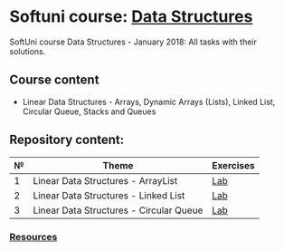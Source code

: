 # Softuni course: [Data Structures](https://softuni.bg/trainings/1857/data-structures-january-2018)
SoftUni course Data Structures - January 2018: All tasks with their solutions.

## Course content

- Linear Data Structures - Arrays, Dynamic Arrays (Lists), Linked List, Circular Queue, Stacks and Queues

## Repository content:

№  |Theme                                    | Exercises
---|-----------------------------------------|----------
1  |Linear Data Structures - ArrayList       | [Lab](https://github.com/dobroslav-atanasov/Data-Structures/tree/master/01.%20ArrayList)
2  |Linear Data Structures - Linked List     | [Lab](https://github.com/dobroslav-atanasov/Data-Structures/tree/master/02.%20LinkedList)
3  |Linear Data Structures - Circular Queue  | [Lab](https://github.com/dobroslav-atanasov/Data-Structures/tree/master/03.%20CircularQueue)

### [Resources](https://github.com/dobroslav-atanasov/Data-Structures/tree/master/Resources)